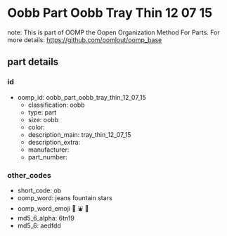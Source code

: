 # Oobb Part Oobb Tray Thin 12 07 15  

note: This is part of OOMP the Oopen Organization Method For Parts. For more details: https://github.com/oomlout/oomp_base

##  part details





### id
* oomp_id: oobb_part_oobb_tray_thin_12_07_15
  * classification: oobb
  * type: part
  * size: oobb
  * color: 
  * description_main: tray_thin_12_07_15
  * description_extra: 
  * manufacturer: 
  * part_number: 

### other_codes
* short_code: ob
* oomp_word: jeans fountain stars
* oomp_word_emoji :jeans: :fountain: :stars:
* md5_6_alpha: 6tn19
* md5_6: aedfdd